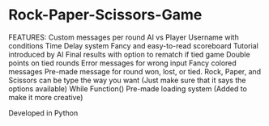 # Rock-Paper-Scissors-Game
FEATURES:
Custom messages per round
AI vs Player
Username with conditions
Time Delay system
Fancy and easy-to-read scoreboard
Tutorial introduced by AI
Final results with option to rematch if tied game
Double points on tied rounds
Error messages for wrong input
Fancy colored messages
Pre-made message for round won, lost, or tied.
Rock, Paper, and Scissors can be type the way you want (Just make sure that it says the options available)
While Function()
Pre-made loading system (Added to make it more creative)

Developed in Python
